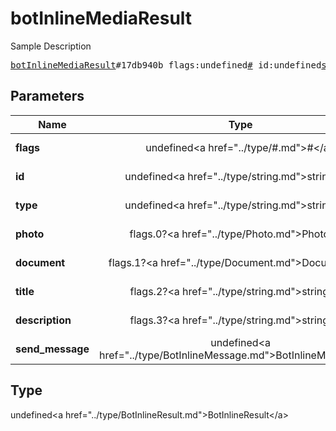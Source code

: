 # botInlineMediaResult

Sample Description

<pre>
<a href="../constructor/botInlineMediaResult.md">botInlineMediaResult</a>#17db940b flags:undefined<a href="../type/#.md">#</a> id:undefined<a href="../type/string.md">string</a> type:undefined<a href="../type/string.md">string</a> photo:flags.0?<a href="../type/Photo.md">Photo</a> document:flags.1?<a href="../type/Document.md">Document</a> title:flags.2?<a href="../type/string.md">string</a> description:flags.3?<a href="../type/string.md">string</a> send_message:undefined<a href="../type/BotInlineMessage.md">BotInlineMessage</a> = undefined<a href="../type/BotInlineResult.md">BotInlineResult</a>;
</pre>

## Parameters

| Name | Type | Description |
|------|:----:|-------------|
| **flags** | undefined&lt;a href=&#34;../type/#.md&#34;&gt;#&lt;/a&gt; | Param description |
| **id** | undefined&lt;a href=&#34;../type/string.md&#34;&gt;string&lt;/a&gt; | Param description |
| **type** | undefined&lt;a href=&#34;../type/string.md&#34;&gt;string&lt;/a&gt; | Param description |
| **photo** | flags.0?&lt;a href=&#34;../type/Photo.md&#34;&gt;Photo&lt;/a&gt; | Param description |
| **document** | flags.1?&lt;a href=&#34;../type/Document.md&#34;&gt;Document&lt;/a&gt; | Param description |
| **title** | flags.2?&lt;a href=&#34;../type/string.md&#34;&gt;string&lt;/a&gt; | Param description |
| **description** | flags.3?&lt;a href=&#34;../type/string.md&#34;&gt;string&lt;/a&gt; | Param description |
| **send_message** | undefined&lt;a href=&#34;../type/BotInlineMessage.md&#34;&gt;BotInlineMessage&lt;/a&gt; | Param description |

## Type

undefined&lt;a href=&#34;../type/BotInlineResult.md&#34;&gt;BotInlineResult&lt;/a&gt;
